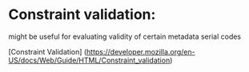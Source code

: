 # Constraint validation:

might be useful for evaluating validity of certain metadata serial codes

[Constraint Validation] (https://developer.mozilla.org/en-US/docs/Web/Guide/HTML/Constraint_validation)
